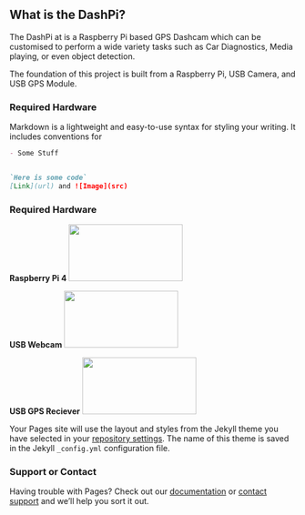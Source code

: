 ## What is the DashPi?

The DashPi at is a Raspberry Pi based GPS Dashcam which can be customised to perform a wide variety tasks such as Car Diagnostics, Media playing, or even object detection.

The foundation of this project is built from a Raspberry Pi, USB Camera, and USB GPS Module. 



### Required Hardware

Markdown is a lightweight and easy-to-use syntax for styling your writing. It includes conventions for

```markdown
- Some Stuff


`Here is some code`
[Link](url) and ![Image](src)
```

### Required Hardware

**Raspberry Pi 4**
<img src="https://upload.wikimedia.org/wikipedia/commons/f/f1/Raspberry_Pi_4_Model_B_-_Side.jpg" width="200" height="100">

**USB Webcam**
<img src="https://www.thetelecomshop.com/au/media/catalog/product/cache/9cd8ad701df57b45fe03cf4988b4e1eb/image/212069b75f/grandstream-full-hd-1080p-30fps-usb-webcam-guv3100-grndguv3100bn.jpg" width="200" height="100">

**USB GPS Reciever**
<img src="https://www.shop.nctechimaging.com/wp-content/uploads/IMG_2426.jpg" width="200" height="100">

Your Pages site will use the layout and styles from the Jekyll theme you have selected in your [repository settings](https://github.com/0xDani3l/DashPi/settings/pages). The name of this theme is saved in the Jekyll `_config.yml` configuration file.

### Support or Contact

Having trouble with Pages? Check out our [documentation](https://docs.github.com/categories/github-pages-basics/) or [contact support](https://support.github.com/contact) and we’ll help you sort it out.
